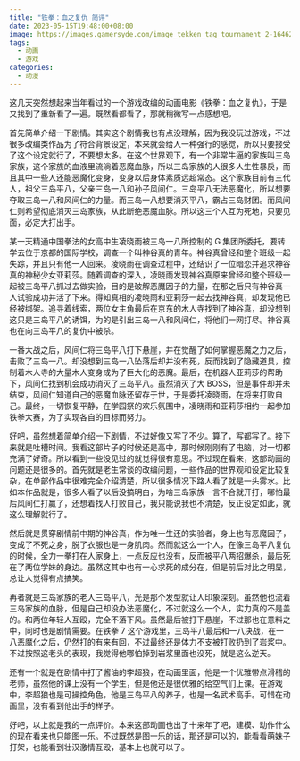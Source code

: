 ```yaml
---
title: "铁拳：血之复仇 简评"
date: 2023-05-15T19:48:00+08:00
image: https://images.gamersyde.com/image_tekken_tag_tournament_2-16462-2286_0003.jpg
tags:
  - 动画
  - 游戏
categories:
  - 动漫
---
```


这几天突然想起来当年看过的一个游戏改编的动画电影《铁拳：血之复仇》，于是又找到了重新看了一遍。既然看都看了，那就稍微写一点感想吧。

首先简单介绍一下剧情。其实这个剧情我也有点没理解，因为我没玩过游戏，不过很多改编类作品为了符合背景设定，本来就会给人一种强行的感觉，所以只要接受了这个设定就行了，不要想太多。在这个世界观下，有一个非常牛逼的家族叫三岛家族，这个家族的血液里流淌着恶魔血脉，所以三岛家族的人很多人生性暴戾，而且其中一些人还能恶魔化变身，变身以后身体素质远超常态。这个家族目前有三代人，祖父三岛平八，父亲三岛一八和孙子风间仁。三岛平八无法恶魔化，所以想要夺取三岛一八和风间仁的力量。而三岛一八想要消灭平八，霸占三岛财团。而风间仁则希望彻底消灭三岛家族，从此断绝恶魔血脉。所以这三个人互为死地，只要见面，必定大打出手。

某一天精通中国拳法的女高中生凌晓雨被三岛一八所控制的 G 集团所委托，要转学去位于京都的国际学校，调查一个叫神谷真的青年。神谷真曾经和整个班级一起失踪，并且只有他一人回来。凌晓雨在调查过程中，还结识了一位暗恋并追求神谷真的神秘少女亚莉莎。随着调查的深入，凌晓雨发现神谷真原来曾经和整个班级一起被三岛平八抓过去做实验，目的是破解恶魔因子的力量，在那之后只有神谷真一人试验成功并活了下来。得知真相的凌晓雨和亚莉莎一起去找神谷真，却发现他已经被绑架。追寻着线索，两位女主角最后在京东的木人寺找到了神谷真，却没想到这只是三岛平八的诱饵，为的是引出三岛一八和风间仁，将他们一网打尽。神谷真也在向三岛平八的复仇中被杀。

一番大战之后，风间仁将三岛平八打下悬崖，并在觉醒了如何掌握恶魔之力之后，击败了三岛一八。却没想到三岛一八坠落后却并没有死，反而找到了隐藏道具，控制着木人寺的大量木人变身成为了巨大化的恶魔。最后，在机器人亚莉莎的帮助下，风间仁找到机会成功消灭了三岛平八。虽然消灭了大 BOSS，但是事件却并未结束，风间仁知道自己的恶魔血脉还留存于世，于是委托凌晓雨，在将来打败自己。最终，一切恢复平静，在学园祭的欢乐氛围中，凌晓雨和亚莉莎相约一起参加铁拳大赛，为了实现各自的目标而努力。

好吧，虽然想着简单介绍一下剧情，不过好像又写了不少。算了，写都写了。接下来就是吐槽时间。我看这部片子的时候还是高中，那时候刚刚有了电脑，对一切都充满了好奇。所以看到一些没见过的就觉得很有意思。不过现在看来，这部动画的问题还是很多的。首先就是老生常谈的改编问题，一些作品的世界观和设定比较复杂，在单部作品中很难完全介绍清楚，所以很多情况下路人看了就是一头雾水。比如本作品就是，很多人看了以后没搞明白，为啥三岛家族一言不合就开打，哪怕最后风间仁打赢了，还想着找人打败自己，我只能说我也不清楚，反正设定如此，就这么理解就行了。

然后就是贯穿剧情前中期的神谷真，作为唯一生还的实验者，身上也有恶魔因子，变成了不死之身，脱了衣服也是一身肌肉。然而就这么一个人，在像三岛平八复仇的时候，全力一拳打在人家身上，一点反应也没有，反而被平八两招爆杀，最后死在了两位学妹的身边。虽然这其中也有一心求死的成分在，但是前后对比之明显，总让人觉得有点搞笑。

再者就是三岛家族的老人三岛平八，光是那个发型就让人印象深刻。虽然他也流着三岛家族的血脉，但是自己却没办法恶魔化，不过就这么一个人，实力真的不是盖的。和两位年轻人互殴，完全不落下风。虽然最后被打下悬崖，不过那也在意料之中，同时也是剧情需要。在铁拳 7 这个游戏里，三岛平八最后和一八决战，在一八恶魔化之后，仍然打的有来有回，不过最终还是体力不支被打败扔到了岩浆中。不过按照这老头的表现，我觉得他哪怕掉到岩浆里面也没死，就是这么逆天。

还有一个就是在剧情中打了酱油的李超狼，在动画里面，他是一个优雅带点滑稽的老师，虽然他的课上没有一个学生，但是他还是很优雅的给空气们上课。在游戏中，李超狼也是可操控角色，他是三岛平八的养子，也是一名武术高手。可惜在动画里，没有看到他出手的样子。

好吧，以上就是我的一点评价。本来这部动画也出了十来年了吧，建模、动作什么的现在看来也只能图一乐。不过既然是图一乐的话，那还是可以的，能看看萌妹子打架，也能看到壮汉激情互殴，基本上也就可以了。
